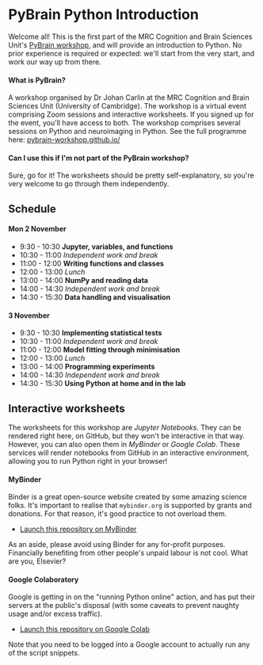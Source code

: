 # PyBrain Python Introduction

Welcome all! This is the first part of the MRC Cognition and Brain Sciences Unit's [PyBrain workshop](https://pybrain-workshop.github.io/), and will provide an introduction to Python. No prior experience is required or expected: we'll start from the very start, and work our way up from there.

#### What is PyBrain?
A workshop organised by Dr Johan Carlin at the MRC Cognition and Brain Sciences Unit (University of Cambridge). The workshop is a virtual event comprising Zoom sessions and interactive worksheets. If you signed up for the event, you'll have access to both. The workshop comprises several sessions on Python and neuroimaging in Python. See the full programme here: [pybrain-workshop.github.io/](https://pybrain-workshop.github.io/)

#### Can I use this if I'm not part of the PyBrain workshop?

Sure, go for it! The worksheets should be pretty self-explanatory, so you're very welcome to go through them independently.

## Schedule

#### Mon 2 November
-  9:30 - 10:30 **Jupyter, variables, and functions**
- 10:30 - 11:00 *Independent work and break*
- 11:00 - 12:00 **Writing functions and classes**
- 12:00 - 13:00 *Lunch*
- 13:00 - 14:00 **NumPy and reading data**
- 14:00 - 14:30 *Independent work and break*
- 14:30 - 15:30 **Data handling and visualisation**

#### 3 November
-  9:30 - 10:30 **Implementing statistical tests**
- 10:30 - 11:00 *Independent work and break*
- 11:00 - 12:00 **Model fitting through minimisation**
- 12:00 - 13:00 *Lunch*
- 13:00 - 14:00 **Programming experiments**
- 14:00 - 14:30 *Independent work and break*
- 14:30 - 15:30 **Using Python at home and in the lab**

## Interactive worksheets

The worksheets for this workshop are *Jupyter Notebooks*. They can be rendered right here, on GitHub, but they won't be interactive in that way. However, you can also open them in *MyBinder* or *Google Colab*. These services will render notebooks from GitHub in an interactive environment, allowing you to run Python right in your browser!

#### MyBinder

Binder is a great open-source website created by some amazing science folks. It's important to realise that `mybinder.org` is supported by grants and donations. For that reason, it's good practice to not overload them.

- [Launch this repository on MyBinder]()

As an aside, please avoid using Binder for any for-profit purposes. Financially benefiting from other people's unpaid labour is not cool. What are you, Elsevier?

#### Google Colaboratory

Google is getting in on the "running Python online" action, and has put their servers at the public's disposal (with some caveats to prevent naughty usage and/or excess traffic).

- [Launch this repository on Google Colab]()

Note that you need to be logged into a Google account to actually run any of the script snippets.

